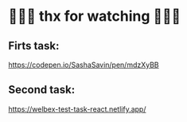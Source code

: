 # 💫💫💫 thx for watching 💫💫💫


## Firts task:
https://codepen.io/SashaSavin/pen/mdzXyBB

## Second task:
https://welbex-test-task-react.netlify.app/
